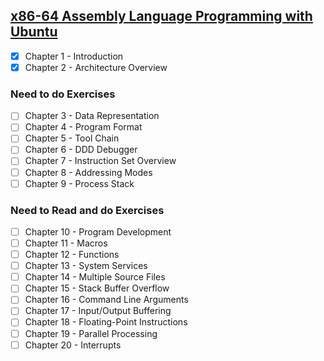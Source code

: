 
## [x86-64 Assembly Language Programming with Ubuntu](http://www.egr.unlv.edu/~ed/x86.html)

 - [x] Chapter 1 - Introduction
 - [x] Chapter 2 - Architecture Overview

### Need to do Exercises

 - [ ] Chapter 3 - Data Representation
 - [ ] Chapter 4 - Program Format
 - [ ] Chapter 5 - Tool Chain
 - [ ] Chapter 6 - DDD Debugger
 - [ ] Chapter 7 - Instruction Set Overview
 - [ ] Chapter 8 - Addressing Modes
 - [ ] Chapter 9 - Process Stack

### Need to Read and do Exercises

 - [ ] Chapter 10 - Program Development
 - [ ] Chapter 11 - Macros
 - [ ] Chapter 12 - Functions
 - [ ] Chapter 13 - System Services
 - [ ] Chapter 14 - Multiple Source Files
 - [ ] Chapter 15 - Stack Buffer Overflow
 - [ ] Chapter 16 - Command Line Arguments
 - [ ] Chapter 17 - Input/Output Buffering
 - [ ] Chapter 18 - Floating-Point Instructions
 - [ ] Chapter 19 - Parallel Processing
 - [ ] Chapter 20 - Interrupts
